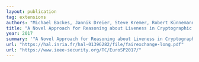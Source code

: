 ```yaml
---
layout: publication
tag: extensions
authors: "Michael Backes, Jannik Dreier, Steve Kremer, Robert Künnemann"
title: "A Novel Approach for Reasoning about Liveness in Cryptographic Protocols and its Application to Fair Exchange"
year: 2017
summary: '"A Novel Approach for Reasoning about Liveness in Cryptographic Protocols and its Application to Fair Exchange" <a href="https://hal.inria.fr/hal-01396282/file/fairexchange-long.pdf" target="_blank">[PDF]</a>, by Michael Backes, Jannik Dreier, Steve Kremer, Robert Künnemann, presented at <a href="https://www.ieee-security.org/TC/EuroSP2017/" target="_blank">EuroS&amp;P 2017</a>.'
url: "https://hal.inria.fr/hal-01396282/file/fairexchange-long.pdf"
url: "https://www.ieee-security.org/TC/EuroSP2017/"
---
```

